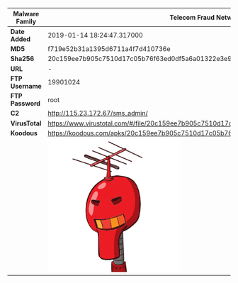 | Malware Family | Telecom Fraud Network for South Koreans                      |
| -------------- | ------------------------------------------------------------ |
| **Date Added** | 2019-01-14 18:24:47.317000                                                   |
| **MD5**        | f719e52b31a1395d6711a4f7d410736e                             |
| **Sha256**     | 20c159ee7b905c7510d17c05b76f63ed0df5a6a01322e3e9dd58ef0c3177c061 |
| **URL**        | -                                                            |
| **FTP Username**        | 19901024                                                            |
| **FTP Password**        | root                                                            |
| **C2**         | http://115.23.172.67/sms_admin/ |
| **VirusTotal** | https://www.virustotal.com/#/file/20c159ee7b905c7510d17c05b76f63ed0df5a6a01322e3e9dd58ef0c3177c061/detection |
| **Koodous**    | https://koodous.com/apks/20c159ee7b905c7510d17c05b76f63ed0df5a6a01322e3e9dd58ef0c3177c061 |
|                | ![](../assets/20c159ee7b905c7510d17c05b76f63ed0df5a6a01322e3e9dd58ef0c3177c061.png) |